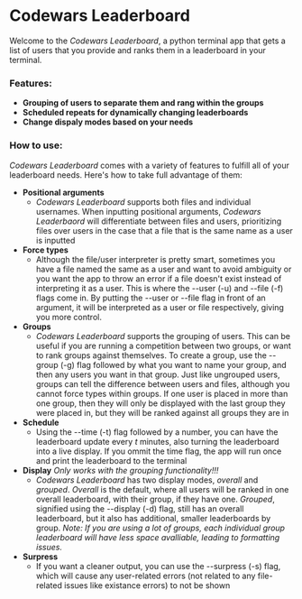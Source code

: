 # Codewars Leaderboard

Welcome to the *Codewars Leaderboard*, a python terminal app that gets a list of users that you provide and ranks them in a leaderboard in your terminal.

### Features:
- **Grouping of users to separate them and rang within the groups**
- **Scheduled repeats for dynamically changing leaderboards**
- **Change dispaly modes based on your needs**

### How to use:

*Codewars Leaderboard* comes with a variety of features to fulfill all of your leaderboard needs. Here's how to take full advantage of them:

- **Positional arguments**
  - *Codewars Leaderboard* supports both files and individual usernames. When inputting positional arguments, *Codewars Leaderbaord* will differentiate between files and users, prioritizing files over users in the case that a file that is the same name as a user is inputted
- **Force types**
  - Although the file/user interpreter is pretty smart, sometimes you have a file named the same as a user and want to avoid ambiguity or you want the app to throw an error if a file doesn't exist instead of interpreting it as a user. This is where the --user (-u) and --file (-f) flags come in. By putting the --user or --file flag in front of an argument, it will be interpreted as a user or file respectively, giving you more control.
- **Groups**
  - *Codewars Leaderboard* supports the grouping of users. This can be useful if you are running a competition between two groups, or want to rank groups against themselves. To create a group, use the --group (-g) flag followed by what you want to name your group, and then any users you want in that group. Just like ungrouped users, groups can tell the difference between users and files, although you cannot force types within groups. If one user is placed in more than one group, then they will only be displayed with the last group they were placed in, but they will be ranked against all groups they are in
- **Schedule**
  - Using the --time (-t) flag followed by a number, you can have the leaderboard update every *t* minutes, also turning the leaderboard into a live display. If you ommit the time flag, the app will run once and print the leaderboard to the terminal
- **Display** *Only works with the grouping functionality!!!*
  -  *Codewars Leaderboard* has two display modes, *overall* and *grouped*. *Overall* is the default, where all users will be ranked in one overall leaderboard, with their group, if they have one. *Grouped*, signified using the --display (-d) flag, still has an overall leaderboard, but it also has additional, smaller leaderboards by group. *Note: If you are using a lot of groups, each individual group leaderboard will have less space avalliable, leading to formatting issues.*
- **Surpress**
  - If you want a cleaner output, you can use the --surpress (-s) flag, which will cause any user-related errors (not related to any file-related issues like existance errors) to not be shown
